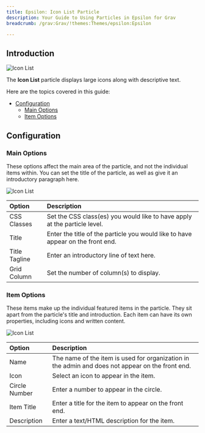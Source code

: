 ```yaml
---
title: Epsilon: Icon List Particle
description: Your Guide to Using Particles in Epsilon for Grav
breadcrumb: /grav:Grav/!themes:Themes/epsilon:Epsilon

---
```


## Introduction

![Icon List](assets/particle_iconlist1.png)

The **Icon List** particle displays large icons along with descriptive text.

Here are the topics covered in this guide:

* [Configuration](#configuration)
  * [Main Options](#main-options)
  * [Item Options](#item-options)

## Configuration

### Main Options

These options affect the main area of the particle, and not the individual items within. You can set the title of the particle, as well as give it an introductory paragraph here.

![Icon List](assets/particle_iconlist2.png)

| Option        | Description                                                                     |
| :------------ | :------------------------------------------------------------------------------ |
| CSS Classes   | Set the CSS class(es) you would like to have apply at the particle level.       |
| Title         | Enter the title of the particle you would like to have appear on the front end. |
| Title Tagline | Enter an introductory line of text here.                                        |
| Grid Column   | Set the number of column(s) to display.                                         |

### Item Options

These items make up the individual featured items in the particle. They sit apart from the particle's title and introduction. Each item can have its own properties, including icons and written content.

![Icon List](assets/particle_iconlist3.png)

| Option        | Description                                                                                      |
| :------------ | :----------------------------------------------------------------------------------------------- |
| Name          | The name of the item is used for organization in the admin and does not appear on the front end. |
| Icon          | Select an icon to appear in the item.                                                            |
| Circle Number | Enter a number to appear in the circle.                                                          |
| Item Title    | Enter a title for the item to appear on the front end.                                           |
| Description   | Enter a text/HTML description for the item.                                                      |